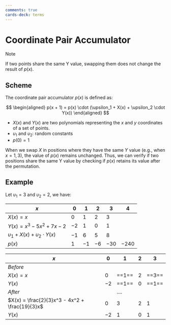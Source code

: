 ```yaml
---
comments: true
cards-deck: terms
---
```


# Coordinate Pair Accumulator []()

> [!NOTE]
> If two points share the same Y value, swapping them does not change the result of $p(x)$.

[](1724427533073)

## Scheme

The coordinate pair accumulator $p(x)$ is defined as:

$$
\begin{aligned}
p(x + 1) = p(x) \cdot (\upsilon_1 + X(x) + \upsilon_2 \cdot Y(x))
\end{aligned}
$$

- $X(x)$ and $Y(x)$ are two polynomials representing the $x$ and $y$ coordinates of a set of points.
- $\upsilon_1$ and $\upsilon_2$: random constants
- $p(0) = 1$

When we swap $X$ in positions where they have the same $Y$ value (e.g., when $x = 1,3$), the value of $p(x)$ remains
unchanged. Thus, we can verify if two positions share the same Y value by checking if $p(x)$ retains its value after the
permutation.

## Example

Let $\upsilon_1 = 3$ and $\upsilon_2 = 2$, we have:

| $x$                                         | $0$  | $1$  | $2$  | $3$   | $4$    |
|---------------------------------------------|------|------|------|-------|--------|
| $X(x) = x$                                  | $0$  | $1$  | $2$  | $3$   |        |
| $Y(x) = x^3 - 5x^2 + 7x - 2$                | $-2$ | $1$  | $0$  | $1$   |        |
| $\upsilon_1 + X(x) + \upsilon_2 \cdot Y(x)$ | $-1$ | $6$  | $5$  | $8$   |        |
| $p(x)$                                      | $1$  | $-1$ | $-6$ | $-30$ | $-240$ |

| $x$                                            | $0$  | $1$     | $2$ | $3$     |
|------------------------------------------------|------|---------|-----|---------|
| *Before*                                       |      |         |     |         |
| $X(x) = x$                                     | $0$  | ==$1$== | $2$ | ==$3$== |
| $Y(x)$                                         | $-2$ | ==$1$== | $0$ | ==$1$== |
| *After*                                        |      | ....    |     |         |
| $X(x) = \frac{2}{3}x^3 - 4x^2 + \frac{19}{3}x$ | $0$  | $3$     | $2$ | $1$     |
| $Y(x)$                                         | $-2$ | $1$     | $0$ | $1$     |


[](1724427533076)